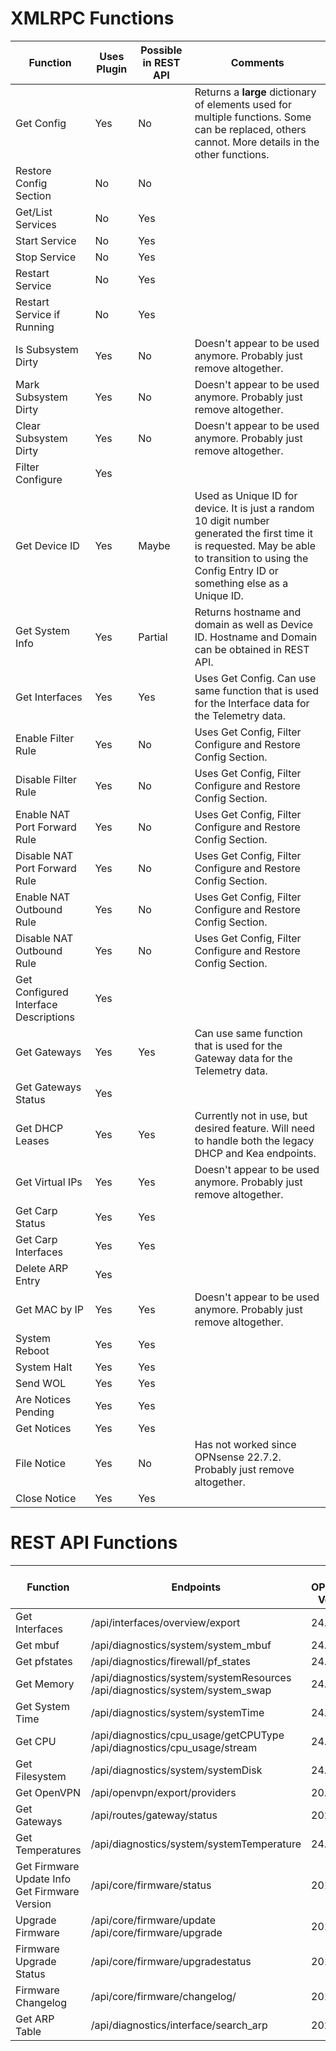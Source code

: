 # XMLRPC Functions

| Function | Uses Plugin | Possible in REST API | Comments |
| ----- | ----- | ----- | ----- |
| Get Config | Yes | No | Returns a __large__ dictionary of elements used for multiple functions. Some can be replaced, others cannot. More details in the other functions. |
| Restore Config Section | No | No | |
| Get/List Services | No | Yes | |
| Start Service | No | Yes | |
| Stop Service | No | Yes | |
| Restart Service | No | Yes | |
| Restart Service if Running | No | Yes | |
| Is Subsystem Dirty | Yes | No | Doesn't appear to be used anymore. Probably just remove altogether. |
| Mark Subsystem Dirty | Yes | No | Doesn't appear to be used anymore. Probably just remove altogether. |
| Clear Subsystem Dirty | Yes | No | Doesn't appear to be used anymore. Probably just remove altogether. |
| Filter Configure | Yes | | |
| Get Device ID | Yes | Maybe | Used as Unique ID for device. It is just a random 10 digit number generated the first time it is requested. May be able to transition to using the Config Entry ID or something else as a Unique ID. |
| Get System Info | Yes | Partial | Returns hostname and domain as well as Device ID. Hostname and Domain can be obtained in REST API. |
| Get Interfaces | Yes | Yes | Uses Get Config. Can use same function that is used for the Interface data for the Telemetry data. |
| Enable Filter Rule | Yes | No | Uses Get Config, Filter Configure and Restore Config Section. |
| Disable Filter Rule | Yes | No | Uses Get Config, Filter Configure and Restore Config Section. |
| Enable NAT Port Forward Rule | Yes | No | Uses Get Config, Filter Configure and Restore Config Section. |
| Disable NAT Port Forward Rule | Yes | No | Uses Get Config, Filter Configure and Restore Config Section. |
| Enable NAT Outbound Rule | Yes | No | Uses Get Config, Filter Configure and Restore Config Section. |
| Disable NAT Outbound Rule | Yes | No | Uses Get Config, Filter Configure and Restore Config Section. |
| Get Configured Interface Descriptions | Yes | | |
| Get Gateways | Yes | Yes | Can use same function that is used for the Gateway data for the Telemetry data. |
| Get Gateways Status | Yes | | |
| Get DHCP Leases | Yes | Yes | Currently not in use, but desired feature. Will need to handle both the legacy DHCP and Kea endpoints. |
| Get Virtual IPs | Yes | Yes | Doesn't appear to be used anymore. Probably just remove altogether. |
| Get Carp Status | Yes | Yes | |
| Get Carp Interfaces | Yes | Yes | |
| Delete ARP Entry | Yes | | |
| Get MAC by IP | Yes | Yes | Doesn't appear to be used anymore. Probably just remove altogether. |
| System Reboot | Yes | Yes | |
| System Halt | Yes | Yes | |
| Send WOL | Yes | Yes | |
| Are Notices Pending | Yes | Yes | |
| Get Notices | Yes | Yes | |
| File Notice | Yes | No | Has not worked since OPNsense 22.7.2. Probably just remove altogether. |
| Close Notice | Yes | Yes | |

# REST API Functions

| Function | Endpoints | Min OPNsense Version | Comments |
| ----- | ----- | ----- | ----- |
| Get Interfaces | /api/interfaces/overview/export | 24.1 | |
| Get mbuf | /api/diagnostics/system/system_mbuf | 24.7 | |
| Get pfstates | /api/diagnostics/firewall/pf_states | 24.7 | |
| Get Memory | /api/diagnostics/system/systemResources <br>/api/diagnostics/system/system_swap | 24.7 | |
| Get System Time | /api/diagnostics/system/systemTime | 24.7 | |
| Get CPU | /api/diagnostics/cpu_usage/getCPUType<br>/api/diagnostics/cpu_usage/stream | 24.7 | |
| Get Filesystem | /api/diagnostics/system/systemDisk | 24.7 | |
| Get OpenVPN | /api/openvpn/export/providers | 20.1 | |
| Get Gateways | /api/routes/gateway/status | 2021 | |
| Get Temperatures | /api/diagnostics/system/systemTemperature | 24.7 | |
| Get Firmware Update Info<br>Get Firmware Version | /api/core/firmware/status | 2018 | |
| Upgrade Firmware | /api/core/firmware/update<br>/api/core/firmware/upgrade | 2018 | |
| Firmware Upgrade Status | /api/core/firmware/upgradestatus | 2018 | |
| Firmware Changelog | /api/core/firmware/changelog/ | 2018 | |
| Get ARP Table | /api/diagnostics/interface/search_arp | 2022 | |
